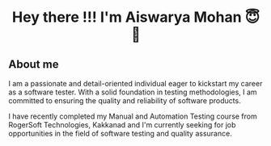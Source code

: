 <h1 align="center"> Hey there !!! I'm Aiswarya Mohan 😇👋</h1>

<h2>About me</h2>
<p>I am a passionate and detail-oriented individual eager to kickstart my career as a software tester. With a solid foundation in testing methodologies, I am committed to ensuring the quality and reliability of software products.</p>
<p>I have recently completed my Manual and Automation Testing course from RogerSoft Technologies, Kakkanad and I'm currently seeking for job opportunities in the field of software testing and quality assurance.</p>
